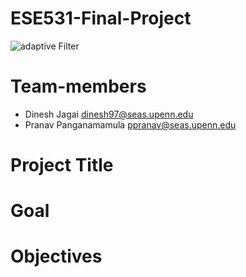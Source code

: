 
# ESE531-Final-Project
![adaptive Filter]()

# Team-members 
  - Dinesh Jagai <dinesh97@seas.upenn.edu>
  - Pranav Panganamamula <ppranav@seas.upenn.edu>

# Project Title
> 

# Goal
> 

# Objectives
